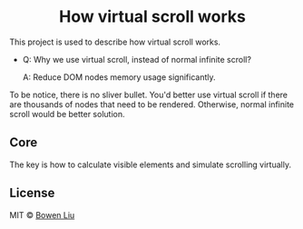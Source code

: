 <h1 align="center">How virtual scroll works</h1>

This project is used to describe how virtual scroll works.

- Q: Why we use virtual scroll, instead of normal infinite scroll?

  A: Reduce DOM nodes memory usage significantly.

To be notice, there is no sliver bullet. You'd better use virtual scroll if there are thousands of nodes that need to be rendered. Otherwise, normal infinite scroll would be better solution.

## Core

The key is how to calculate visible elements and simulate scrolling virtually.

## License

MIT © [Bowen Liu](https://set.sh)

